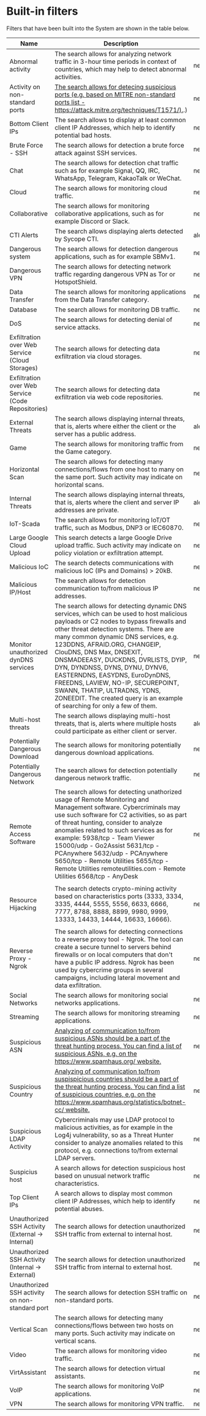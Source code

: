 # Built-in filters

Filters that have been built into the System are shown in the table below.

| Name                                               | Description                                                  | Source               | Query                                                        |
| -------------------------------------------------- | ------------------------------------------------------------ | -------------------- | ------------------------------------------------------------ |
| Abnormal activity                                  | The search allows for analyzing network traffic in 3-hour time periods in  context of countries, which may help to detect abnormal activities. | netflowByCountryAggr | `set sumClientBytesAndServerBytes = add(clientBytes, serverBytes)|  timeAggr dcCountry=dc(country),  avgSumClientBytesAndServerBytes=avg(sumClientBytesAndServerBytes),sum1 =  sum(sumClientBytesAndServerBytes), countries=join(country),  mintimestamp=min(timestamp),maxtimestamp=max(timestamp) on timestamp  interval="3h" | set  timestampStr=tsToStr(_bucket),mintimestampStr=tsToStr(mintimestamp),maxtimestampStr=tsToStr(maxtimestamp)  |project +avgSumClientBytesAndServerBytes as clientBytes, +countries as  country, +timestampStr as timestamp, +mintimestampStr as activeTime,  +maxtimestampStr as tenantId` |
| Activity on non-standard ports                     | [The search allows   for detecing suspicious ports (e.g. based on MITRE non-standard ports list -   https://attack.mitre.org/techniques/T1571/).](https://attack.mitre.org/techniques/T1571/).) | netflow              | `lookupKeyExists("ports-suspicious",  {"Port": serverPort} )` |
| Bottom Client IPs                                  | The search allows to display at least common client IP Addresses, which  help to identify potential bad hosts. | netflow              | `aggr countClientIp=count(clientIp) by clientIp unwind=true |sort  countClientIp asc |limit 10 | project +clientIp, +countClientIp as flows` |
| Brute Force - SSH                                  | The search allows for detection a brute force attack against  SSH services. | netflow              | `(serverPort=22 or applicationNameNtop="SSH") | aggr  _countSessions=count(timestamp), _sumBytes=sum(add(clientBytes,serverBytes)),  _sumPackets=sum(add(clientPackets,serverPackets)) by clientIp, serverIp,  serverPort unwind=true | sort _countSessions desc | _countSessions > 50  and _sumBytes > 1000| project +clientIp,+serverIp,+_sumBytes as  clientBytes,+_countSessions as flows,+_sumPackets as  clientPackets,+serverPort` |
| Chat                                               | The search allows for detection chat traffic such as for example Signal,  QQ, IRC, WhatsApp, Telegram, KakaoTalk or WeChat. | netflow              | `applicationNameNtop in  ["Signal","QQ","IRC","WhatsApp","Telegram","KakaoTalk","WeChat"]` |
| Cloud                                              | The search allows for monitoring cloud traffic.              | netflow              | `applicationNameNtop in  ["NestLogSin","Dropbox","UbuntuONE","Microsoft","GoogleDrive","MS_OneDrive","LISP","ApplePush","AmazonVideo","AmazonAWS","Salesforce","Azure","GoogleCloud","Edgecast","Cachefly"]` |
| Collaborative                                      | The search allows for monitoring collaborative applications, such as for  example Discord or Slack. | netflow              | `applicationNameNtop in  ["Discord","Slack","LotusNotes","Github","Microsoft365","Git","GoogleDocs","Teams","GitLab","GoogleClassroom"]` |
| CTI Alerts                                         | The search allows displaying alerts detected by Sycope CTI.  | alerts               | `any(["CTI"], alertTags)`                                    |
| Dangerous system                                   | The search allows for detection dangerous applications, such as  for example SBMv1. | netflow              | `applicationNameNtop in ["SMBv1"]`                           |
| Dangerous VPN                                      | The search allows for detecting network traffic regarding  dangerous VPN as Tor or HotspotShield. | netflow              | `applicationNameNtop in  ["Tor","HotspotShield"]`            |
| Data Transfer                                      | The search allows for monitoring applications from the Data Transfer  category. | netflow              | `applicationNameNtop in  ["NFS","TFTP","AFP","CHECKMK","RSYNC","Crashlytics"]` |
| Database                                           | The search allows for monitoring DB traffic.                 | netflow              | `applicationNameNtop in  ["MySQL","MongoDB","MsSQL-TDS","Oracle","Redis","DRDA","Cassandra"]` |
| DoS                                                | The search allows for detecting denial of service attacks.   | netflow              | `aggr countSessions=count(timestamp),  uniqueClientIPs=dc(clientIp), clientBytes=sum(clientBytes) by serverIp  unwind=true | sort countSessions desc | project +serverIp,+countSessions as  flows, +uniqueClientIPs as clientPackets, +clientBytes | clientPackets >  200 and flows > 10000 and clientBytes >10000` |
| Exfiltration over Web Service  (Cloud Storages)    | The search allows for detecting data exfiltration via cloud  storages. | netflow              | `httpHost in  ["dropbox.com","box.com","drive.google.com","mega.io","mediafire.com"]` |
| Exfiltration over Web Service  (Code Repositories) | The search allows for detecting data exfiltration via web code  repositories. | netflow              | `httpHost in  ["github.com","justpaste.it","pastebin.com","onpaste.com","transfernow.net","codepad.org"]` |
| External Threats                                   | The search allows displaying internal threats, that is, alerts where  either the client or the server has a public address. | alerts               | `(isIpPrivate(clientIp) and not isIpPrivate(serverIp)) or(not  isIpPrivate(clientIp) and isIpPrivate(serverIp))` |
| Game                                               | The search allows for monitoring traffic from the Game category. | netflow              | `applicationNameNtop in  ["Xbox","AmongUs","Steam","HalfLife2","WorldOfWarcraft","Armagetron","Dofus","Fiesta",  "Florensia","Guildwars","MapleStory","Warcraft3","WorldOfKungFu","Nintendo","Starcraft","Playstation","CSGO","GenshinImpact","Activision","RakNet"]` |
| Horizontal Scan                                    | The search allows for detecting many connections/flows from one  host to many on the same port. Such activity may indicate on horizontal  scans. | netflow              | `$_INT$ | aggr _uniqueServerIps=dc(serverIp),  _countSessions=count(timestamp) by clientIp, serverPort unwind=true | sort  _uniqueServerIps desc | where _countSessions > 100 and _uniqueServerIps  > 30 | project +clientIp,+serverPort,+_countSessions as  flows,+_uniqueServerIps as clientPort` |
| Internal Threats                                   | The search allows displaying internal threats, that is, alerts where the  client and server IP addresses are private. | alerts               | `isIpPrivate(clientIp) and isIpPrivate(serverIp)`            |
| IoT-Scada                                          | The search allows for monitoring IoT/OT traffic, such as Modbus, DNP3 or  IEC60870. | netflow              | `applicationNameNtop in  ["Modbus","DNP3","IEC60870"]`       |
| Large Google Cloud Upload                          | This search detects a large Google Drive upload traffic. Such  activity may indicate on policy violation or exfiltration attempt. | netflow              | `serverAsNumber = 15169 | aggr  sumBytes=sum(add(clientBytes,serverBytes)) by serverIp, clientIp unwind=true  | sort sumBytes desc | sumBytes > 1000000 |project  +clientIp,+serverIp,+sumBytes as clientBytes` |
| Malicious IoC                                      | The search detects communications with malicious IoC (IPs and  Domains) > 20kB. | netflow              | `lookupKeyExists("sec-cti-ip-malware",  {"ip": clientIp} ) OR  lookupKeyExists("sec-cti-ip-malware", {"ip": serverIp})  OR lookupKeyExists("sec-cti-domain-malware-db",  {"domain": dnsQuery}) | set bytes=add(clientBytes, serverBytes) |  aggr bytes=sum(bytes) by clientIp,serverIp unwind=true | sort bytes desc |  bytes > 20000 | project +clientIp,+serverIp,+bytes as clientBytes` |
| Malicious IP/Host                                  | The search allows for detection communication to/from malicious  IP addresses. | netflow              | `lookupKeyExists("sec-cti-ip-malware",  {"ip": clientIp} ) OR  lookupKeyExists("sec-cti-ip-malware", {"ip": serverIp})  OR lookupKeyExists("sec-cti-domain-malware-db",  {"domain": dnsQuery})` |
| Monitor unauthorized dynDNS  services              | The search allows for detecting dynamic DNS services, which can  be used to host malicious payloads or C2 nodes to bypass firewalls and other  threat detection systems. There are many common dynamic DNS services, e.g.  123DDNS, AFRAID.ORG, CHANGEIP, ClouDNS, DNS Max, DNSEXIT, DNSMADEEASY,  DUCKDNS, DVRLISTS, DYIP, DYN, DYNDNSS, DYNS, DYNU, DYNV6, EASTERNDNS,  EASYDNS, EuroDynDNS, FREEDNS, LAVIEW, NO-IP, SECUREPOINT, SWANN, THATIP,  ULTRADNS, YDNS, ZONEEDIT. The created query is an example of searching for  only a few of them. | netflow              | `regex(dnsQuery,".*cloud.dns") or  regex(dnsQuery,".*dynu.net") or  regex(dnsQuery,".*mywire.org")` |
| Multi-host threats                                 | The search allows displaying multi-host threats, that is, alerts where  multiple hosts could participate as either client or server. | alerts               | `clientIp = null or serverIp = null`                         |
| Potentially Dangerous Download                     | The search allows for monitoring potentially dangerous download  applications. | netflow              | `applicationNameNtop in ["Pastebin"]`                        |
| Potentially Dangerous Network                      | The search allows for detection potentially dangerous network  traffic. | netflow              | `applicationNameNtop in ["RemoteScan"]`                      |
| Remote Access Software                             | The search allows for detecting unathorized usage of Remote  Monitoring and Management software. Cybercriminals may use such software for  C2 activities, so as part of threat hunting, consider to analyze anomalies  related to such services as for example: 5938/tcp - Team Viewer 15000/udp -  Go2Assist 5631/tcp - PCAnywhere 5632/udp - PCAnywhere 5650/tcp - Remote  Utilities 5655/tcp - Remote Utilities remoteutilities.com - Remote Utilities  6568/tcp - AnyDesk | netflow              | `(protocol ="6" and serverPort in [5938, 6568, 5650,  5655, 5631] ) or (protocol = "17" and serverPort in [15000, 5632])  or httpHost = "remoteutilities.com"` |
|                                                    |                                                              |                      |                                                              |
| Resource Hijacking                                 | The search detects crypto-mining activity based on  characteristics ports (3333, 3334, 3335, 4444, 5555, 5556, 6633, 6666, 7777,  8788, 8888, 8899, 9980, 9999, 13333, 14433, 14444, 16633, 16666). | netflow              | `lookupKeyExists("sec-port-cryptomining",  {"Port": serverPort }) or  lookupKeyExists("sec-port-cryptomining", {"Port":  clientPort })` |
|                                                    |                                                              |                      |                                                              |
| Reverse Proxy - Ngrok                              | The search allows for detecting connections to a reverse proxy  tool - Ngrok. The tool can create a secure tunnel to servers behind firewalls  or on local computers that don't have a public IP address. Ngrok has been  used by cybercrime groups in several campaigns, including lateral movement  and data exfiltration. | netflow              | `regex(httpSite,".*ngrok.*")`                                |
| Social Networks                                    | The search allows for monitoring social networks applications. | netflow              | `applicationNameNtop in  ["TikTok","GooglePlus","Tumblr","Facebook","Twitter","Pinterest","Snapchat","Sina(Weibo)","Reddit","Instagram","LinkedIn","Likee","Badoo","Tencent"]` |
| Streaming                                          | The search allows for monitoring streaming applications.     | netflow              | `applicationNameNtop in  ["PPStream","DisneyPlus","Hulu","AppleiTunes","Pandora","Vimeo","Dazn","1kxun"]` |
| Suspicious ASN                                     | [Analyzing of   communication to/from suspicious ASNs should be a part of the threat hunting   process. You can find a list of suspicious ASNs, e.g. on the   https://www.spamhaus.org/ website.](https://www.spamhaus.org/) | netflow              | `clientAsNumber in [4134,4837,45609,36947,7713,14618, 24560,  23969 ,17557] or serverAsNumber in [4134,4837,45609,36947,7713,14618, 24560,  23969 ,17557]` |
| Suspicious Country                                 | [Analyzing of   communication to/from suspispicious countries should be a part of the threat   hunting process. You can find a list of suspicious countries, e.g. on the   https://www.spamhaus.org/statistics/botnet-cc/ website.](https://www.spamhaus.org/statistics/botnet-cc/) | netflow              | `clientCountry = "CN" or clientCountry="ID"  or clientCountry="TH"` |
| Suspicious LDAP Activity                           | Cybercriminals may use LDAP protocol to malicious activities,  as for example in the Log4j vulnerability, so as a Threat Hunter consider to  analyze anomalies related to this protocol, e.g. connections to/from external  LDAP servers. | netflow              | `($INT_EXT$ or $EXT_INT$) AND (serverPort = 636 AND protocol =  6) OR (serverPort = 389 AND protocol = 17) | not  any(serverFunction,["LDAP"])` |
| Suspicius host                                     | A search allows for detection suspicious host based on unusual  network traffic characteristics. | netflow              | `aggr _countSessions=count(timestamp),  _sumPackets=sum(add(clientPackets,serverPackets)) by clientIp,serverIp  unwind=true | set _ppf=div(_sumPackets,_countSessions) | sort  _ppf,_countSessions desc | _ppf >50 and _countSessions>100|project  +clientIp,+serverIp,+_ppf as clientPackets,+_countSessions as flows` |
| Top Client IPs                                     | A search allows to display most common client IP Addresses, which help to  identify potential abuses. | netflow              | `aggr countClientIp=count(clientIp) by clientIp unwind=true |sort  countClientIp desc |limit 10 | project +clientIp, +countClientIp as flows` |
| Unauthorized SSH Activity  (External -> Internal)  | The search allows for detection unauthorized SSH traffic from  external to internal host. | netflow              | `$EXT_INT$ and serverPort = 22 AND not  any(serverFunction,["SSH"]) | aggr  _sumBytes=sum(add(clientBytes,serverBytes)) by clientIp, serverIp, serverPort  unwind=true | sort _sumBytes desc | _sumBytes > 1000 | project +clientIp,  +serverIp, +_sumBytes as clientBytes, +serverPort` |
| Unauthorized SSH Activity  (Internal -> External)  | The search allows for detection unauthorized SSH traffic from  internal to external host. | netflow              | `serverPort = 443 AND not any(serverFunction,["SSH"])  | aggr _sumBytes=sum(add(clientBytes,serverBytes)) by clientIp, serverIp,  serverPort unwind=true | sort _sumBytes desc | _sumBytes > 1000 | project  +clientIp, +serverIp, +_sumBytes as clientBytes, +serverPort` |
| Unauthorized SSH activity on  non-standard port    | The search allows for detection SSH traffic on non-standard  ports. | netflow              | `applicationNameNtop = "SSH" and serverPort != 22 and  not any(serverFunction,["SSH"])` |
| Vertical Scan                                      | The search allows for detecting many connections/flows between  two hosts on many ports. Such activity may indicate on vertical scans. | netflow              | `$_INT$ | aggr _countUniqueServerPorts=dc(serverPort),  _countSessions=count(timestamp) by clientIp, serverIp unwind=true | sort  _countSessions desc, _countUniqueServerPorts desc | where  _countUniqueServerPorts > 30 and _countSessions > 200 | project  +clientIp,+serverIp,+_countSessions as flows,+_countUniqueServerPorts as  serverPort` |
| Video                                              | The search allows for monitoring video traffic.              | netflow              | `applicationNameNtop in  ["Zattoo","Sopcast","TVUplayer","QQLive","PS_VUE","NetFlix","Zoom","Twitch","IFLIX"]` |
| VirtAssistant                                      | The search allows for detection virtual assistants.          | netflow              | `applicationNameNtop in ["AmazonAlexa","AppleSiri"]`         |
| VoIP                                               | The search allows for monitoring VoIP applications.          | netflow              | `applicationNameNtop in  ["SkypeCall","WhatsAppCall","MGCP","IAX","SIP","TruPhone","Skype_Teams","Webex","Viber","Tuenti","H323","NOE","TeamSpeak","CiscoSkinny","RTCP","Megaco","KakaoTalk_Voice","IMO","SnapchatCall","FacebookVoip","SignalVoip","Fuze","GoTo"]` |
| VPN                                                | The search allows for monitoring VPN traffic.                | netflow              | `applicationNameNtop in  ["PTTP","OpenVPN","CiscoVPN","WireGuard","TINC","FortiClient","iCloudPrivateRelay","Softether"]` |
